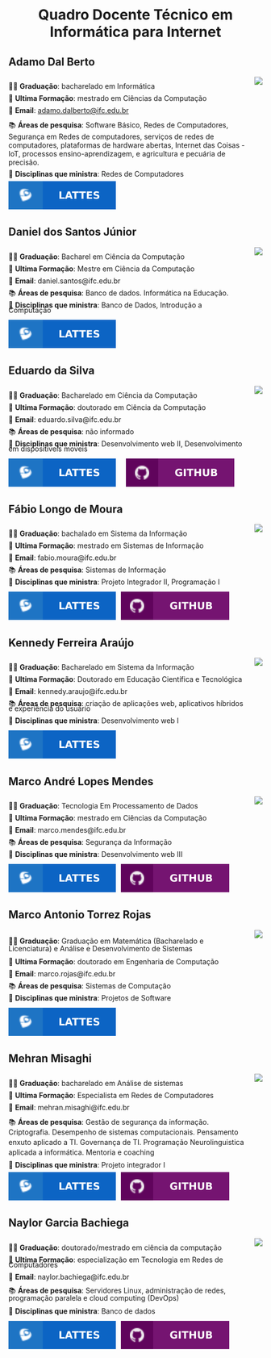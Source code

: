 <h1 style="text-align: center">Quadro Docente Técnico em Informática para Internet</h1>

<h2>Adamo Dal Berto</h2>
<section style="display: flex; justify-content: space-between">
<div>
<p style="line-height: 10px">🧑‍🎓 <b>Graduação</b>:  bacharelado em Informática </p>
<p style="line-height: 10px">📕 <b>Ultima Formação</b>: mestrado em Ciências da Computação</p>
<p  style="line-height: 10px">📧 <b>Email</b>: <a href="adamo.dalberto@ifc.edu.br">adamo.dalberto@ifc.edu.br</a></p>
<p >📚 <b>Áreas de pesquisa</b>: Software Básico, Redes de Computadores, Segurança em Redes de computadores, serviços de redes de computadores, plataformas de hardware abertas, Internet das Coisas - IoT, processos ensino-aprendizagem, e agricultura e pecuária de precisão.</p>
<p style="line-height: 1px">📌 <b>Disciplinas que ministra</b>: Redes de Computadores</p>
<div style="display: flex; gap: 20px">
<div style="display: flex; align-items: center; ">
    <a href="http://lattes.cnpq.br/8484066168845222" style="cursor: pointer;"><img src="../files/lattes.svg"></a>
</div>
</div>
</div>
<div>
    <img src="http://servicosweb.cnpq.br/wspessoa/servletrecuperafoto?tipo=1&id=K4737526Z6" width="300">
</div>
</section>
<h2>Daniel dos Santos Júnior</h2>
<section style="display: flex; justify-content: space-between; gap: 20px">
<div >
    <p style="line-height: 10px">🧑‍🎓 <b>Graduação</b>: Bacharel em Ciência da Computação</p>
    <p style="line-height: 10px">📕 <b>Ultima Formação</b>: Mestre em Ciência da Computação</p>
    <p style="line-height: 10px">📧 <b>Email</b>: daniel.santos@ifc.edu.br</p>
    <p style="line-height: 10px">📚 <b>Áreas de pesquisa</b>: Banco de dados. Informática na Educação. </p>
    <p style="line-height: 10px">📌 <b>Disciplinas que ministra</b>: Banco de Dados, Introdução a Computação</p>
<div style="display: flex; gap: 20px">
<div style="display: flex; justify-content: space-between;">
    <a href="http://lattes.cnpq.br/7604028345371639" style="cursor: pointer"><img src="../files/lattes.svg"></a>
</div>
</div>
</div>
<div>
    <img src="http://servicosweb.cnpq.br/wspessoa/servletrecuperafoto?tipo=1&amp;id=K4711625Z6" width="150">
</div>
</section>
<h2>Eduardo da Silva</h2>
<section style="display: flex; justify-content: space-between; gap: 20px">
<div>
<p style="line-height: 10px">🧑‍🎓 <b>Graduação</b>: Bacharelado em Ciência da Computação</p>
<p style="line-height: 10px">📕 <b>Ultima Formação</b>: doutorado em Ciência da Computação </p>
<p style="line-height: 10px">📧 <b>Email</b>: eduardo.silva@ifc.edu.br</p>
<p style="line-height: 10px">📚 <b>Áreas de pesquisa</b>: não informado </p>
<p style="line-height: 10px">📌 <b>Disciplinas que ministra</b>: Desenvolvimento web II, Desenvolvimento em dispositiveis moveis</p>
<div>
<div style="display: flex; gap: 20px;">
    <a href="http://lattes.cnpq.br/5027650522905837" style="cursor: pointer"><img src="../files/lattes.svg"></a>
    <a href="https://github.com/eduardo-da-silva" style="cursor: pointer"><img src="../files/github.svg"></a>
</div>
</div>

</div>
<div>
    <img src="http://servicosweb.cnpq.br/wspessoa/servletrecuperafoto?tipo=1&amp;id=K4756577H3" width="150">  
</div>
</section>
<h2>Fábio Longo de Moura</h2>
<section style='display: flex; justify-content: space-between; gap: 20px'>
<div>
<p style="line-height: 10px">🧑‍🎓 <b>Graduação</b>: bachalado em Sistema da Informação</p>
<p style="line-height: 10px">📕 <b>Ultima Formação</b>: mestrado em Sistemas de Informação </p>
<p style="line-height: 10px">📧 <b>Email</b>: fabio.moura@ifc.edu.br</p>
<p style="line-height: 10px" >📚 <b>Áreas de pesquisa</b>: Sistemas de Informação</p>
<p style="line-height: 10px">📌 <b>Disciplinas que ministra</b>: Projeto Integrador II, Programação I </p>
<div style="display: flex; gap: 10px;">
    <a href="http://lattes.cnpq.br/9596158681950482" style="cursor: pointer"><img src="../files/lattes.svg"></a>
    <a href="https://github.com/ldmfabio" style="cursor: pointer"><img src="../files/github.svg"></a>
</div>
</div>
<div>
    <img src="http://servicosweb.cnpq.br/wspessoa/servletrecuperafoto?tipo=1&amp;id=K4444101J8" width="150">
</div>
</section>
<h2>Kennedy Ferreira Araújo</h2>
<section style="display: flex; justify-content: space-between; gap: 20px">
    <div>
    <p style="line-height: 10px">🧑‍🎓 <b>Graduação</b>: Bacharelado em Sistema da Informação</p>
    <p style="line-height: 10px">📕 <b>Ultima Formação</b>: Doutorado em Educação Científica e Tecnológica </p>
    <p style="line-height: 10px">📧 <b>Email</b>: kennedy.araujo@ifc.edu.br</p>
    <p style="line-height: 10px">📚 <b>Áreas de pesquisa</b>: criação de aplicações web, aplicativos híbridos e experiência do usuário</p>
    <p style="line-height: 10px">📌 <b>Disciplinas que ministra</b>: Desenvolvimento web I</p>
    <div style="display: flex; gap: 10px; ">
        <a href="http://lattes.cnpq.br/9669258330557293" style="cursor: pointer"><img src="../files/lattes.svg"></a>
    </div>  
</div>
<div>
    <img src="http://servicosweb.cnpq.br/wspessoa/servletrecuperafoto?tipo=1&amp;id=K8715398H6" width="150"> 
</div>
</section>
<h2>Marco André Lopes Mendes</h2>
<section style="display: flex; justify-content: space-between; gap: 20px">
<div>
<p style="line-height: 10px">🧑‍🎓 <b>Graduação</b>: Tecnologia Em Processamento de Dados</p>
<p style="line-height: 10px">📕 <b>Ultima Formação</b>: mestrado em Ciências da Computação</p>
<p style="line-height: 10px">📧 <b>Email</b>: marco.mendes@ifc.edu.br</p>
<p style="line-height: 10px">📚 <b>Áreas de pesquisa</b>: Segurança da Informação</p>
<p style="line-height: 10px">📌 <b>Disciplinas que ministra</b>: Desenvolvimento web III</p>
<div style="display: flex; gap: 10px; ">
    <a  href="http://lattes.cnpq.br/6726037692480363" style="cursor: pointer"><img src="../files/lattes.svg"></a>
    <a href="https://github.com/marrcandre" style="cursor: pointer" ><img src="../files/github.svg"></a>
</div>
</div>
<div>
    <img src="http://servicosweb.cnpq.br/wspessoa/servletrecuperafoto?tipo=1&amp;id=K4706940T1" width="150">    
</div>
</section>
<h2>Marco Antonio Torrez Rojas</h2>
<section style="display: flex; justify-content: space-between; gap: 20px">
<div>
<p style="line-height: 15px">🧑‍🎓 <b>Graduação</b>: Graduação em Matemática (Bacharelado e Licenciatura) e Análise e Desenvolvimento de Sistemas</p>
<p style="line-height: 10px">📕 <b>Ultima Formação</b>: doutorado em Engenharia de Computação</p>
<p style="line-height: 10px">📧 <b>Email</b>: marco.rojas@ifc.edu.br</p>
<p style="line-height: 10px">📚 <b>Áreas de pesquisa</b>:  Sistemas de Computação</p>
<p style="line-height: 10px">📌 <b>Disciplinas que ministra</b>: Projetos de Software</p>
<div style="display: flex; gap: 20px">
<div style="display: flex; gap: 10px;">
    <a href="http://lattes.cnpq.br/7332212563888239" style="cursor: pointer"><img src="../files/lattes.svg"></a>
</div>
</div>
</div>
<div>
    <img src="https://media.licdn.com/dms/image/v2/C5603AQH90NqOpDvy4Q/profile-displayphoto-shrink_800_800/profile-displayphoto-shrink_800_800/0/1516521557239?e=1732752000&v=beta&t=qUTwHtcMejtRntgB3M4Ge4lywv_Fn8QgC6zbHcUSr6A" width="150">
</div>
</section>
<h2>Mehran Misaghi</h2>
<section style="display: flex; justify-content: space-between; gap: 20px">
<div>
<p style="line-height: 10px">🧑‍🎓 <b>Graduação</b>: bacharelado em Análise de sistemas</p>
<p style="line-height: 10px">📕 <b>Ultima Formação</b>: Especialista em Redes de Computadores </p>
<p style="line-height: 10px">📧 <b>Email</b>: mehran.misaghi@ifc.edu.br</p>
<p style="line-height: 20px">📚 <b>Áreas de pesquisa</b>: Gestão de segurança da informação. Criptografia. Desempenho de sistemas computacionais. Pensamento enxuto aplicado a TI. Governança de TI. Programação Neurolinguistica aplicada a informática. Mentoria e coaching</p>
<p style="line-height: 1px">📌 <b>Disciplinas que ministra</b>: Projeto integrador I</p>
<div style="display: flex; gap: 10px;">
    <a  href="http://lattes.cnpq.br/7384745307950075" style="cursor: pointer"><img src="../files/lattes.svg"></a>
    <a href="https://github.com/mmisaghi" style="cursor: pointer"><img src="../files/github.svg"></a>
</div>
</div>
<div>
    <img src="http://servicosweb.cnpq.br/wspessoa/servletrecuperafoto?tipo=1&amp;id=K4701151P7" width="300">
</div>
</section>
<h2>Naylor Garcia Bachiega</h2>
<section style="display: flex;justify-content: space-between; gap: 20px">
<div>
<p style="line-height: 10px">🧑‍🎓 <b>Graduação</b>: doutorado/mestrado em ciência da computação</p>
<p style="line-height: 10px">📕 <b>Ultima Formação</b>: especialização em Tecnologia em Redes de Computadores </p>
<p style="line-height: 10px">📧 <b>Email</b>: naylor.bachiega@ifc.edu.br</p>
<p style="line-height: 15px">📚 <b>Áreas de pesquisa</b>: Servidores Linux, administração de redes, programação paralela e cloud computing (DevOps)</p>
<p style="line-height: 10px">📌 <b>Disciplinas que ministra</b>: Banco de dados</p>
<div style="display: flex; gap: 10px; ">
    <a href="http://lattes.cnpq.br/4151321913850263" style="cursor: pointer"><img src="../files/lattes.svg"></a>
    <a href="https://github.com/naylor" style="cursor: pointer"><img src="../files/github.svg"></a>
</div>
</div>
<div>
    <img src="http://servicosweb.cnpq.br/wspessoa/servletrecuperafoto?tipo=1&amp;id=K4563009U6" width="150">
</div>
</section>